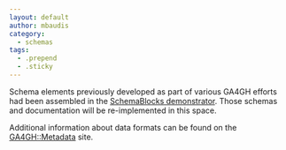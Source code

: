 ```yaml
---
layout: default
author: mbaudis
category:
  - schemas
tags:
  - .prepend
  - .sticky
---
```


Schema elements previously developed as part of various GA4GH efforts had been assembled in the [SchemaBlocks demonstrator](https://ga4gh-metadata.github.io/SchemaBlocks/). Those schemas and documentation will be re-implemented in this space.

Additional information about data formats can be found on the [GA4GH::Metadata](https://ga4gh-metadata.github.io) site.
